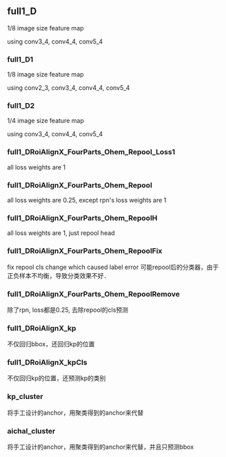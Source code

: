 ## full1\_D

1/8 image size feature map

using conv3\_4, conv4\_4, conv5\_4

### full1\_D1

1/8 image size feature map

using conv2\_3, conv3\_4, conv4\_4, conv5\_4


### full1\_D2

1/4 image size feature map

using conv3\_4, conv4\_4, conv5\_4

### full1\_DRoiAlignX\_FourParts\_Ohem\_Repool\_Loss1
all loss weights are 1

### full1\_DRoiAlignX\_FourParts\_Ohem\_Repool
all loss weights are 0.25, except rpn's loss weights are 1


### full1\_DRoiAlignX\_FourParts\_Ohem\_RepoolH
all loss weights are 1, just repool head


### full1\_DRoiAlignX\_FourParts\_Ohem\_RepoolFix
fix repool cls change which caused label error
可能repool后的分类器，由于正负样本不均衡，导致分类效果不好．


### full1\_DRoiAlignX\_FourParts\_Ohem\_RepoolRemove
除了rpn, loss都是0.25, 去除repool的cls预测


### full1\_DRoiAlignX\_kp
不仅回归bbox，还回归kp的位置


### full1\_DRoiAlignX\_kpCls
不仅回归kp的位置，还预测kp的类别


### kp\_cluster
将手工设计的anchor，用聚类得到的anchor来代替

### aichal\_cluster
将手工设计的anchor，用聚类得到的anchor来代替，并且只预测bbox
